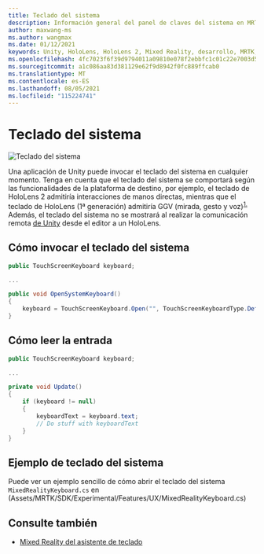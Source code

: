 ```yaml
---
title: Teclado del sistema
description: Información general del panel de claves del sistema en MRTK
author: maxwang-ms
ms.author: wangmax
ms.date: 01/12/2021
keywords: Unity, HoloLens, HoloLens 2, Mixed Reality, desarrollo, MRTK, teclado del sistema,
ms.openlocfilehash: 4fc7023f6f39d9794011a09810e078f2ebbfc1c01c22e7003d5a3742e4c85921
ms.sourcegitcommit: a1c086aa83d381129e62f9d8942f0fc889ffcab0
ms.translationtype: MT
ms.contentlocale: es-ES
ms.lasthandoff: 08/05/2021
ms.locfileid: "115224741"
---
```

# <a name="system-keyboard"></a>Teclado del sistema

![Teclado del sistema](../images/system-keyboard/MRTK_SystemKeyboard_Main.png)

Una aplicación de Unity puede invocar el teclado del sistema en cualquier momento. Tenga en cuenta que el teclado del sistema se comportará según las funcionalidades de la plataforma de destino, por ejemplo, el teclado de HoloLens 2 admitiría interacciones de manos directas, mientras que el teclado de HoloLens (1ª generación) admitiría GGV (mirada, gesto y voz)<sup>[1.](/windows/mixed-reality/gaze)</sup> Además, el teclado del sistema no se mostrará al realizar la comunicación remota [de Unity](../tools/holographic-remoting.md) desde el editor a un HoloLens.

## <a name="how-to-invoke-the-system-keyboard"></a>Cómo invocar el teclado del sistema

```c#
public TouchScreenKeyboard keyboard;

...

public void OpenSystemKeyboard()
{
    keyboard = TouchScreenKeyboard.Open("", TouchScreenKeyboardType.Default, false, false, false, false);
}
```

## <a name="how-to-read-the-input"></a>Cómo leer la entrada

```c#
public TouchScreenKeyboard keyboard;

...

private void Update()
{
    if (keyboard != null)
    {
        keyboardText = keyboard.text;
        // Do stuff with keyboardText
    }
}
```

## <a name="system-keyboard-example"></a>Ejemplo de teclado del sistema

Puede ver un ejemplo sencillo de cómo abrir el teclado del sistema `MixedRealityKeyboard.cs` en (Assets/MRTK/SDK/Experimental/Features/UX/MixedRealityKeyboard.cs)

## <a name="see-also"></a>Consulte también

- [Mixed Reality del asistente de teclado](../experimental/mixed-reality-keyboard.md)
